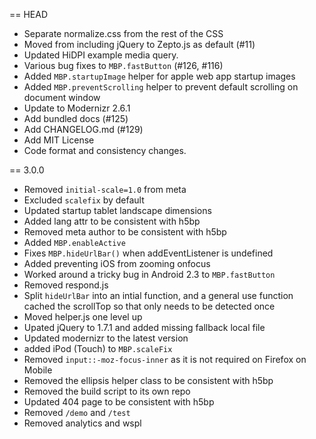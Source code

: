 == HEAD

* Separate normalize.css from the rest of the CSS
* Moved from including jQuery to Zepto.js as default (#11)
* Updated HiDPI example media query.
* Various bug fixes to `MBP.fastButton` (#126, #116)
* Added `MBP.startupImage` helper for apple web app startup images
* Added `MBP.preventScrolling` helper to prevent default scrolling on document window
* Update to Modernizr 2.6.1
* Add bundled docs (#125)
* Add CHANGELOG.md (#129)
* Add MIT License
* Code format and consistency changes.

== 3.0.0

* Removed `initial-scale=1.0` from meta
* Excluded `scalefix` by default
* Updated startup tablet landscape dimensions
* Added lang attr to be consistent with h5bp
* Removed meta author to be consistent with h5bp
* Added `MBP.enableActive`
* Fixes `MBP.hideUrlBar()` when addEventListener is undefined
* Added preventing iOS from zooming onfocus
* Worked around a tricky bug in Android 2.3 to `MBP.fastButton`
* Removed respond.js
* Split `hideUrlBar` into an intial function, and a general use function cached the scrollTop so that only needs to be detected once
* Moved helper.js one level up
* Upated jQuery to 1.7.1 and added missing fallback local file
* Updated modernizr to the latest version
* added iPod (Touch) to `MBP.scaleFix`
* Removed `input::-moz-focus-inner` as it is not required on Firefox on Mobile
* Removed the ellipsis helper class to be consistent with h5bp
* Removed the build script to its own repo
* Updated 404 page to be consistent with h5bp
* Removed `/demo` and `/test`
* Removed analytics and wspl